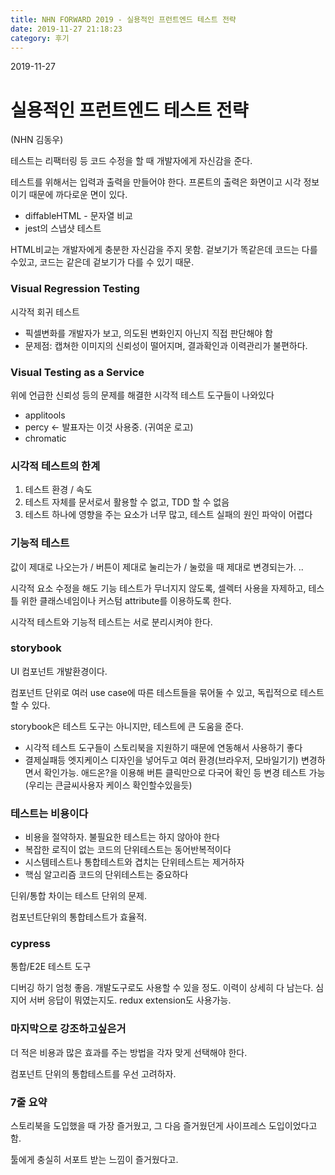 ```yaml
---
title: NHN FORWARD 2019 - 실용적인 프런트엔드 테스트 전략
date: 2019-11-27 21:18:23
category: 후기
---
```


2019-11-27

# 실용적인 프런트엔드 테스트 전략
(NHN 김동우)


테스트는 리팩터링 등 코드 수정을 할 때 개발자에게 자신감을 준다.





테스트를 위해서는 입력과 출력을 만들어야 한다. 프론트의 출력은 화면이고 시각 정보이기 때문에 까다로운 면이 있다.

- diffableHTML - 문자열 비교
- jest의 스냅샷 테스트


HTML비교는 개발자에게 충분한 자신감을 주지 못함. 겉보기가 똑같은데 코드는 다를수있고, 코드는 같은데 겉보기가 다를 수 있기 때문.



### Visual Regression Testing


시각적 회귀 테스트

- 픽셀변화를 개발자가 보고, 의도된 변화인지 아닌지 직접 판단해야 함
- 문제점: 캡쳐한 이미지의 신뢰성이 떨어지며, 결과확인과 이력관리가 불편하다.


### Visual Testing as a Service


위에 언급한 신뢰성 등의 문제를 해결한 시각적 테스트 도구들이 나와있다

- applitools
- percy   ← 발표자는 이것 사용중. (귀여운 로고)
- chromatic


### 시각적 테스트의 한계


1. 테스트 환경 / 속도
2. 테스트 자체를 문서로서 활용할 수 없고, TDD 할 수 없음
3. 테스트 하나에 영향을 주는 요소가 너무 많고, 테스트 실패의 원인 파악이 어렵다




### 기능적 테스트
값이 제대로 나오는가 / 버튼이 제대로 눌리는가 / 눌렀을 때 제대로 변경되는가. ..

시각적 요소 수정을 해도 기능 테스트가 무너지지 않도록, 셀렉터 사용을 자제하고, 테스틀 위한 클래스네임이나 커스텀 attribute를 이용하도록 한다.

시각적 테스트와 기능적 테스트는 서로 분리시켜야 한다.







### storybook




UI 컴포넌트 개발환경이다.

컴포넌트 단위로 여러 use case에 따른 테스트들을 묶어둘 수 있고, 독립적으로 테스트할 수 있다.


storybook은 테스트 도구는 아니지만, 테스트에 큰 도움을 준다.
- 시각적 테스트 도구들이 스토리북을 지원하기 때문에 연동해서 사용하기 좋다
- 결제실패등 엣지케이스 디자인을 넣어두고 여러 환경(브라우저, 모바일기기) 변경하면서 확인가능. 애드온?을 이용해 버튼 클릭만으로 다국어 확인 등 변경 테스트 가능 (우리는 큰글씨사용자 케이스 확인할수있을듯)












### 테스트는 비용이다


- 비용을 절약하자. 불필요한 테스트는 하지 않아야 한다
- 복잡한 로직이 없는 코드의 단위테스트는 동어반복적이다
- 시스템테스트나 통합테스트와 겹치는 단위테스트는 제거하자
- 핵심 알고리즘 코드의 단위테스트는 중요하다

딘위/통합 차이는 테스트 단위의 문제.

컴포넌트단위의 통합테스트가 효율적.





### cypress


통합/E2E 테스트 도구

디버깅 하기 엄청 좋음. 개발도구로도 사용할 수 있을 정도. 이력이 상세히 다 남는다. 심지어 서버 응답이 뭐였는지도.
redux extension도 사용가능.










### 마지막으로 강조하고싶은거
더 적은 비용과 많은 효과를 주는 방법을 각자 맞게 선택해야 한다.

컴포넌트 단위의 통합테스트를 우선 고려하자.




### 7줄 요약

스토리북을 도입했을 때 가장 즐거웠고, 그 다음 즐거웠던게 사이프레스 도입이었다고 함.

툴에게 충실히 서포트 받는 느낌이 즐거웠다고.
